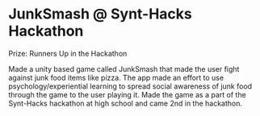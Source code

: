 # JunkSmash @ Synt-Hacks Hackathon

Prize: Runners Up in the Hackathon

Made a unity based game called JunkSmash that made the user fight against junk food items like pizza. The app made an effort to use psychology/experiential learning to spread social awareness of junk food through the game to the user playing it. Made the game as a part of the Synt-Hacks hackathon at high school and came 2nd in the hackathon.
